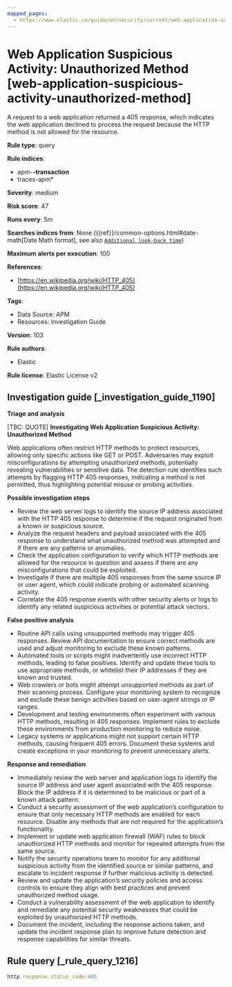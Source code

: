 ```yaml
---
mapped_pages:
  - https://www.elastic.co/guide/en/security/current/web-application-suspicious-activity-unauthorized-method.html
---
```


# Web Application Suspicious Activity: Unauthorized Method [web-application-suspicious-activity-unauthorized-method]

A request to a web application returned a 405 response, which indicates the web application declined to process the request because the HTTP method is not allowed for the resource.

**Rule type**: query

**Rule indices**:

* apm-**-transaction**
* traces-apm*

**Severity**: medium

**Risk score**: 47

**Runs every**: 5m

**Searches indices from**: None ({{ref}}/common-options.html#date-math[Date Math format], see also [`Additional look-back time`](docs-content://solutions/security/detect-and-alert/create-detection-rule.md#rule-schedule))

**Maximum alerts per execution**: 100

**References**:

* [https://en.wikipedia.org/wiki/HTTP_405](https://en.wikipedia.org/wiki/HTTP_405)

**Tags**:

* Data Source: APM
* Resources: Investigation Guide

**Version**: 103

**Rule authors**:

* Elastic

**Rule license**: Elastic License v2

## Investigation guide [_investigation_guide_1190]

**Triage and analysis**

[TBC: QUOTE]
**Investigating Web Application Suspicious Activity: Unauthorized Method**

Web applications often restrict HTTP methods to protect resources, allowing only specific actions like GET or POST. Adversaries may exploit misconfigurations by attempting unauthorized methods, potentially revealing vulnerabilities or sensitive data. The detection rule identifies such attempts by flagging HTTP 405 responses, indicating a method is not permitted, thus highlighting potential misuse or probing activities.

**Possible investigation steps**

* Review the web server logs to identify the source IP address associated with the HTTP 405 response to determine if the request originated from a known or suspicious source.
* Analyze the request headers and payload associated with the 405 response to understand what unauthorized method was attempted and if there are any patterns or anomalies.
* Check the application configuration to verify which HTTP methods are allowed for the resource in question and assess if there are any misconfigurations that could be exploited.
* Investigate if there are multiple 405 responses from the same source IP or user agent, which could indicate probing or automated scanning activity.
* Correlate the 405 response events with other security alerts or logs to identify any related suspicious activities or potential attack vectors.

**False positive analysis**

* Routine API calls using unsupported methods may trigger 405 responses. Review API documentation to ensure correct methods are used and adjust monitoring to exclude these known patterns.
* Automated tools or scripts might inadvertently use incorrect HTTP methods, leading to false positives. Identify and update these tools to use appropriate methods, or whitelist their IP addresses if they are known and trusted.
* Web crawlers or bots might attempt unsupported methods as part of their scanning process. Configure your monitoring system to recognize and exclude these benign activities based on user-agent strings or IP ranges.
* Development and testing environments often experiment with various HTTP methods, resulting in 405 responses. Implement rules to exclude these environments from production monitoring to reduce noise.
* Legacy systems or applications might not support certain HTTP methods, causing frequent 405 errors. Document these systems and create exceptions in your monitoring to prevent unnecessary alerts.

**Response and remediation**

* Immediately review the web server and application logs to identify the source IP address and user agent associated with the 405 response. Block the IP address if it is determined to be malicious or part of a known attack pattern.
* Conduct a security assessment of the web application’s configuration to ensure that only necessary HTTP methods are enabled for each resource. Disable any methods that are not required for the application’s functionality.
* Implement or update web application firewall (WAF) rules to block unauthorized HTTP methods and monitor for repeated attempts from the same source.
* Notify the security operations team to monitor for any additional suspicious activity from the identified source or similar patterns, and escalate to incident response if further malicious activity is detected.
* Review and update the application’s security policies and access controls to ensure they align with best practices and prevent unauthorized method usage.
* Conduct a vulnerability assessment of the web application to identify and remediate any potential security weaknesses that could be exploited by unauthorized HTTP methods.
* Document the incident, including the response actions taken, and update the incident response plan to improve future detection and response capabilities for similar threats.


## Rule query [_rule_query_1216]

```js
http.response.status_code:405
```


